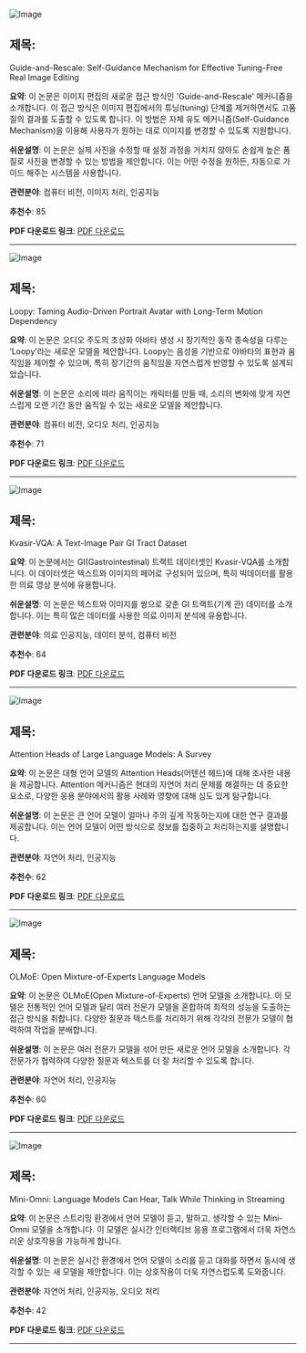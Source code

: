 ![Image](https://cdn-thumbnails.huggingface.co/social-thumbnails/papers/2409.01322.png)
## 제목:
Guide-and-Rescale: Self-Guidance Mechanism for Effective Tuning-Free Real Image Editing

**요약**:
이 논문은 이미지 편집의 새로운 접근 방식인 'Guide-and-Rescale' 메커니즘을 소개합니다. 이 접근 방식은 이미지 편집에서의 튜닝(tuning) 단계를 제거하면서도 고품질의 결과를 도출할 수 있도록 합니다. 이 방법은 자체 유도 메커니즘(Self-Guidance Mechanism)을 이용해 사용자가 원하는 대로 이미지를 변경할 수 있도록 지원합니다.

**쉬운설명**:
이 논문은 실제 사진을 수정할 때 설정 과정을 거치지 않아도 손쉽게 높은 품질로 사진을 변경할 수 있는 방법을 제안합니다. 이는 어떤 수정을 원하든, 자동으로 가이드 해주는 시스템을 사용합니다.

**관련분야**:
컴퓨터 비전, 이미지 처리, 인공지능

**추천수**:
85

**PDF 다운로드 링크**: [PDF 다운로드](https://huggingface.co/papers/2409.01322)

---

![Image](https://cdn-thumbnails.huggingface.co/social-thumbnails/papers/2409.02634.png)
## 제목:
Loopy: Taming Audio-Driven Portrait Avatar with Long-Term Motion Dependency

**요약**:
이 논문은 오디오 주도의 초상화 아바타 생성 시 장기적인 동작 종속성을 다루는 ‘Loopy’라는 새로운 모델을 제안합니다. Loopy는 음성을 기반으로 아바타의 표현과 움직임을 제어할 수 있으며, 특히 장기간의 움직임을 자연스럽게 반영할 수 있도록 설계되었습니다.

**쉬운설명**:
이 논문은 소리에 따라 움직이는 캐릭터를 만들 때, 소리의 변화에 맞게 자연스럽게 오랜 기간 동안 움직일 수 있는 새로운 모델을 제안합니다.

**관련분야**:
컴퓨터 비전, 오디오 처리, 인공지능

**추천수**:
71

**PDF 다운로드 링크**: [PDF 다운로드](https://huggingface.co/papers/2409.02634)

---

![Image](https://cdn-thumbnails.huggingface.co/social-thumbnails/papers/2409.01437.png)
## 제목:
Kvasir-VQA: A Text-Image Pair GI Tract Dataset

**요약**:
이 논문에서는 GI(Gastrointestinal) 트랙트 데이터셋인 Kvasir-VQA를 소개합니다. 이 데이터셋은 텍스트와 이미지의 페어로 구성되어 있으며, 특히 빅데이터를 활용한 의료 영상 분석에 유용합니다.

**쉬운설명**:
이 논문은 텍스트와 이미지를 쌍으로 갖춘 GI 트랙트(기계 관) 데이터를 소개합니다. 이는 특히 많은 데이터를 사용한 의료 이미지 분석에 유용합니다.

**관련분야**:
의료 인공지능, 데이터 분석, 컴퓨터 비전

**추천수**:
64

**PDF 다운로드 링크**: [PDF 다운로드](https://huggingface.co/papers/2409.01437)

---

![Image](https://cdn-thumbnails.huggingface.co/social-thumbnails/papers/2409.03752.png)
## 제목:
Attention Heads of Large Language Models: A Survey

**요약**:
이 논문은 대형 언어 모델의 Attention Heads(어텐션 헤드)에 대해 조사한 내용을 제공합니다. Attention 메커니즘은 현대의 자연어 처리 문제를 해결하는 데 중요한 요소로, 다양한 응용 분야에서의 활용 사례와 영향에 대해 심도 있게 탐구합니다.

**쉬운설명**:
이 논문은 큰 언어 모델이 얼마나 주의 깊게 작동하는지에 대한 연구 결과를 제공합니다. 이는 언어 모델이 어떤 방식으로 정보를 집중하고 처리하는지를 설명합니다.

**관련분야**:
자연어 처리, 인공지능

**추천수**:
62

**PDF 다운로드 링크**: [PDF 다운로드](https://huggingface.co/papers/2409.03752)

---

![Image](https://cdn-thumbnails.huggingface.co/social-thumbnails/papers/2409.02060.png)
## 제목:
OLMoE: Open Mixture-of-Experts Language Models

**요약**:
이 논문은 OLMoE(Open Mixture-of-Experts) 언어 모델을 소개합니다. 이 모델은 전통적인 언어 모델과 달리 여러 전문가 모델을 혼합하여 최적의 성능을 도출하는 접근 방식을 취합니다. 다양한 질문과 텍스트를 처리하기 위해 각각의 전문가 모델이 협력하여 작업을 분배합니다.

**쉬운설명**:
이 논문은 여러 전문가 모델을 섞어 만든 새로운 언어 모델을 소개합니다. 각 전문가가 협력하여 다양한 질문과 텍스트를 더 잘 처리할 수 있도록 합니다.

**관련분야**:
자연어 처리, 인공지능

**추천수**:
60

**PDF 다운로드 링크**: [PDF 다운로드](https://huggingface.co/papers/2409.02060)

---

![Image](https://cdn-thumbnails.huggingface.co/social-thumbnails/papers/2408.16725.png)
## 제목:
Mini-Omni: Language Models Can Hear, Talk While Thinking in Streaming

**요약**:
이 논문은 스트리밍 환경에서 언어 모델이 듣고, 말하고, 생각할 수 있는 Mini-Omni 모델을 소개합니다. 이 모델은 실시간 인터랙티브 응용 프로그램에서 더욱 자연스러운 상호작용을 가능하게 합니다.

**쉬운설명**:
이 논문은 실시간 환경에서 언어 모델이 소리를 듣고 대화를 하면서 동시에 생각할 수 있는 새 모델을 제안합니다. 이는 상호작용이 더욱 자연스럽도록 도와줍니다.

**관련분야**:
자연어 처리, 인공지능, 오디오 처리

**추천수**:
42

**PDF 다운로드 링크**: [PDF 다운로드](https://huggingface.co/papers/2408.16725)

---